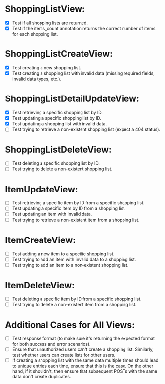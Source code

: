# ShoppingListView:

- [x] Test if all shopping lists are returned.
- [x] Test if the items_count annotation returns the correct number of items for each shopping list.

# ShoppingListCreateView:

- [x] Test creating a new shopping list.
- [x] Test creating a shopping list with invalid data (missing required fields, invalid data types, etc.).

# ShoppingListDetailUpdateView:

- [x] Test retrieving a specific shopping list by ID.
- [x] Test updating a specific shopping list by ID.
- [x] Test updating a shopping list with invalid data.
- [ ] Test trying to retrieve a non-existent shopping list (expect a 404 status).

# ShoppingListDeleteView:

- [ ] Test deleting a specific shopping list by ID.
- [ ] Test trying to delete a non-existent shopping list.

# ItemUpdateView:

- [ ] Test retrieving a specific item by ID from a specific shopping list.
- [ ] Test updating a specific item by ID from a shopping list.
- [ ] Test updating an item with invalid data.
- [ ] Test trying to retrieve a non-existent item from a shopping list.

# ItemCreateView:

- [ ] Test adding a new item to a specific shopping list.
- [ ] Test trying to add an item with invalid data to a shopping list.
- [ ] Test trying to add an item to a non-existent shopping list.

# ItemDeleteView:

- [ ] Test deleting a specific item by ID from a specific shopping list.
- [ ] Test trying to delete a non-existent item from a shopping list.

# Additional Cases for All Views:

- [ ] Test response format (to make sure it's returning the expected format for both success and error scenarios).
- [ ] Ensure that unauthorized users can't create a shopping list. Similarly, test whether users can create lists for other users.
- [ ] If creating a shopping list with the same data multiple times should lead to unique entries each time, ensure that this is the case. On the other hand, if it shouldn't, then ensure that subsequent POSTs with the same data don't create duplicates.
